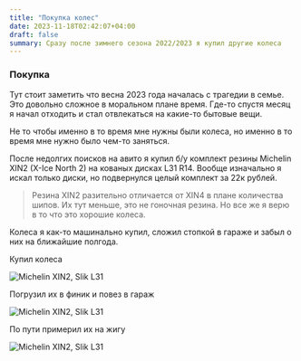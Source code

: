 ```yaml
---
title: "Покупка колес"
date: 2023-11-18T02:42:07+04:00
draft: false
summary: Сразу после зимнего сезона 2022/2023 я купил другие колеса
---
```



### Покупка

Тут стоит заметить что весна 2023 года началась с трагедии в семье. Это довольно сложное в моральном плане время. Где-то спустя месяц я начал отходить и стал отвлекаться на какие-то бытовые вещи.

Не то чтобы именно в то время мне нужны были колеса, но именно в то время мне нужно было чем-то заняться.

После недолгих поисков на авито я купил б/у комплект резины Michelin XIN2 (X-Ice North 2) на кованых дисках L31 R14. Вообще изначально я искал только диски, но подвернулся целый комплект за 22к рублей.

> Резина XIN2 разительно отличается от XIN4 в плане количества шипов. Их тут меньше, это не гоночная резина. Но все же я верю в то что это хорошие колеса.

Колеса я как-то машинально купил, сложил стопкой в гараже и забыл о них на ближайшие полгода.

Купил колеса

![Michelin XIN2, Slik L31](/uploads/april_wheels_1.jpg)

Погрузил их в финик и повез в гараж

![Michelin XIN2, Slik L31](/uploads/april_wheels_2.jpg)

По пути примерил их на жигу

![Michelin XIN2, Slik L31](/uploads/april_wheels_3.jpg)
